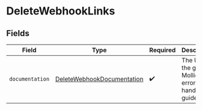 # DeleteWebhookLinks


## Fields

| Field                                                                           | Type                                                                            | Required                                                                        | Description                                                                     |
| ------------------------------------------------------------------------------- | ------------------------------------------------------------------------------- | ------------------------------------------------------------------------------- | ------------------------------------------------------------------------------- |
| `documentation`                                                                 | [DeleteWebhookDocumentation](../../models/errors/DeleteWebhookDocumentation.md) | :heavy_check_mark:                                                              | The URL to the generic Mollie API error handling guide.                         |